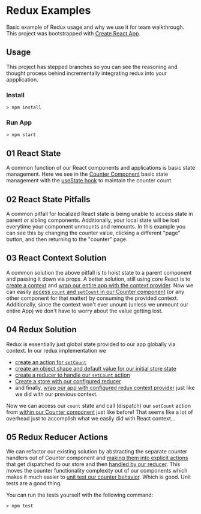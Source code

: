 # Redux Examples

Basic example of Redux usage and why we use it for team walkthrough.
This project was bootstrapped with [Create React App](https://github.com/facebook/create-react-app).

## Usage

This project has stepped branches so you can see the reasoning and thought process behind incrementally integrating redux into your appplication.

### Install

```
> npm install
```

### Run App
```
> npm start
```

## 01 React State

A common function of our React components and applications is basic state management.
Here we see in the [Counter Component](./src/Counter.jsx) basic state management with the [useState hook](https://reactjs.org/docs/hooks-reference.html#usestate)
to maintain the counter count.

## 02 React State Pitfalls

A common pitfall for localized React state is being unable to access state in parent or sibling components. Additionally,
your local state will be lost everytime your component unmounts and remounts. In this example you can see this by changing
the counter value, clicking a different "page" button, and then returning to the "counter" page.

## 03 React Context Solution

A common solution the above pitfall is to hoist state to a parent component and passing it down via props. A better solution,
still using core React is to [create a context](./src/counterCtx.js) and [wrap our entire app with the context provider](./src/App.js#L18).
Now we can easily [access `count` and `setCount` in our Counter component](./src/Counter.js#L6) (or any other component for that matter) by consuming the
provided context. Additionally, since the context won't ever unount (unless we unmount our entire App) we don't have to worry about the value getting lost.

## 04 Redux Solution

Redux is essentially just global state provided to our app globally via context. In our redux implementation we
- [create an action for `setCount`](./src/redux-counter.js#L4)
- [create an object shape and default value for our initial store state](./src/redux-counter.js#L6)
- [create a reducer to handle our `setCount` action](./src/redux-counter.js#L8)
- [Create a store with our configured reducer](./src/redux-counter.js#L20)
- and finally, [wrap our app with configured redux context provider](./src/App.js#L18) just like we did with our previous context.

Now we can access our `count` state and call (dispatch) our `setCount` action from [within our Counter component](./src/Counter.js#L7-L9) just like before!
That seems like a lot of overhead just to accomplish what we easily did with React context...

## 05 Redux Reducer Actions

We can refactor our existing solution by abstracting the separate counter handlers out of Counter component and [making them into explicit actions](./src/redux-counter.js#L4-L6) that
get dispatched to our store and then [handled by our reducer](./src/redux-counter.js#L12-L23). This moves the counter functionality complexity out of our components which makes it
much easier to [unit test our counter behavior](./src/redux-counter.spec.js#L8). Which is good. Unit tests are a good thing.

You can run the tests yourself with the following command:
```
> npm test
```
